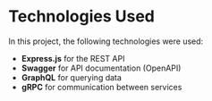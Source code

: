 # Technologies Used

In this project, the following technologies were used:

- **Express.js** for the REST API
- **Swagger** for API documentation (OpenAPI)
- **GraphQL** for querying data
- **gRPC** for communication between services
